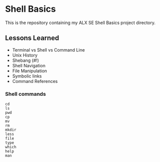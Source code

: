 # Shell Basics
This is the repository containing my ALX SE Shell Basics project directory.

## Lessons Learned
- Terminal vs Shell vs Command Line
- Unix History
- Shebang (#!)
- Shell Navigation
- File Manipulation
- Symbolic links
- Command References

### Shell commands
```
cd
ls
pwd
cp
mv
rm
mkdir
less
file
type
which
help
man
```
